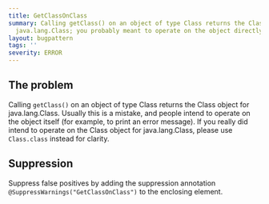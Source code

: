 ```yaml
---
title: GetClassOnClass
summary: Calling getClass() on an object of type Class returns the Class object for
  java.lang.Class; you probably meant to operate on the object directly
layout: bugpattern
tags: ''
severity: ERROR
---
```


<!--
*** AUTO-GENERATED, DO NOT MODIFY ***
To make changes, edit the @BugPattern annotation or the explanation in docs/bugpattern.
-->


## The problem
Calling `getClass()` on an object of type Class returns the Class object for
java.lang.Class. Usually this is a mistake, and people intend to operate on the
object itself (for example, to print an error message). If you really did intend
to operate on the Class object for java.lang.Class, please use `Class.class`
instead for clarity.

## Suppression
Suppress false positives by adding the suppression annotation `@SuppressWarnings("GetClassOnClass")` to the enclosing element.
